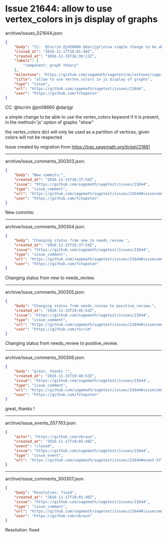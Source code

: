 # Issue 21644: allow to use vertex_colors in js display of graphs

archive/issues_021644.json:
```json
{
    "body": "CC:  @tscrim @jm58660 @darijgr\n\na simple change to be able to use the vertex_colors keyword if it is present, in the method='js' option of graphs \"show\"\n\nthe vertex_colors dict will only be used as a partition of vertices, given colors will not be respected\n\nIssue created by migration from https://trac.sagemath.org/ticket/21881\n\n",
    "closed_at": "2016-11-17T18:01:40Z",
    "created_at": "2016-11-15T16:36:11Z",
    "labels": [
        "component: graph theory"
    ],
    "milestone": "https://github.com/sagemath/sagetest/milestones/sage-7.5",
    "title": "allow to use vertex_colors in js display of graphs",
    "type": "issue",
    "url": "https://github.com/sagemath/sagetest/issues/21644",
    "user": "https://github.com/fchapoton"
}
```
CC:  @tscrim @jm58660 @darijgr

a simple change to be able to use the vertex_colors keyword if it is present, in the method='js' option of graphs "show"

the vertex_colors dict will only be used as a partition of vertices, given colors will not be respected

Issue created by migration from https://trac.sagemath.org/ticket/21881





---

archive/issue_comments_300303.json:
```json
{
    "body": "New commits:",
    "created_at": "2016-11-15T16:37:54Z",
    "issue": "https://github.com/sagemath/sagetest/issues/21644",
    "type": "issue_comment",
    "url": "https://github.com/sagemath/sagetest/issues/21644#issuecomment-300303",
    "user": "https://github.com/fchapoton"
}
```

New commits:



---

archive/issue_comments_300304.json:
```json
{
    "body": "Changing status from new to needs_review.",
    "created_at": "2016-11-15T16:37:54Z",
    "issue": "https://github.com/sagemath/sagetest/issues/21644",
    "type": "issue_comment",
    "url": "https://github.com/sagemath/sagetest/issues/21644#issuecomment-300304",
    "user": "https://github.com/fchapoton"
}
```

Changing status from new to needs_review.



---

archive/issue_comments_300305.json:
```json
{
    "body": "Changing status from needs_review to positive_review.",
    "created_at": "2016-11-15T19:45:54Z",
    "issue": "https://github.com/sagemath/sagetest/issues/21644",
    "type": "issue_comment",
    "url": "https://github.com/sagemath/sagetest/issues/21644#issuecomment-300305",
    "user": "https://github.com/tscrim"
}
```

Changing status from needs_review to positive_review.



---

archive/issue_comments_300306.json:
```json
{
    "body": "great, thanks !",
    "created_at": "2016-11-15T19:46:53Z",
    "issue": "https://github.com/sagemath/sagetest/issues/21644",
    "type": "issue_comment",
    "url": "https://github.com/sagemath/sagetest/issues/21644#issuecomment-300306",
    "user": "https://github.com/fchapoton"
}
```

great, thanks !



---

archive/issue_events_057763.json:
```json
{
    "actor": "https://github.com/vbraun",
    "created_at": "2016-11-17T18:01:40Z",
    "event": "closed",
    "issue": "https://github.com/sagemath/sagetest/issues/21644",
    "type": "issue_event",
    "url": "https://github.com/sagemath/sagetest/issues/21644#event-57763"
}
```



---

archive/issue_comments_300307.json:
```json
{
    "body": "Resolution: fixed",
    "created_at": "2016-11-17T18:01:40Z",
    "issue": "https://github.com/sagemath/sagetest/issues/21644",
    "type": "issue_comment",
    "url": "https://github.com/sagemath/sagetest/issues/21644#issuecomment-300307",
    "user": "https://github.com/vbraun"
}
```

Resolution: fixed
